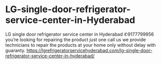 # LG-single-door-refrigerator-service-center-in-Hyderabad
LG single door refrigerator service center in Hyderabad ✆9177799956 you’re looking for repairing the product just one call us we provide technicians to repair the products at your home only without delay with guaranty.  https://lgrefrigeratorservicehyderabad.com/lg-single-door-refrigerator-service-center-in-hyderabad/
